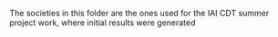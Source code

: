 The societies in this folder are the ones used for the IAI CDT summer project work, where initial results were generated